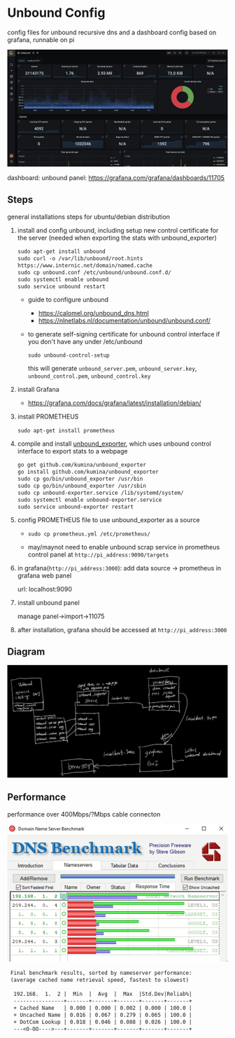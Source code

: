 # Unbound Config

config files for unbound recursive dns and a dashboard config based on grafana, runnable on pi

![screenshot](screenshot.png)

dashboard: unbound panel: https://grafana.com/grafana/dashboards/11705

## Steps

general installations steps for ubuntu/debian distribution

1. install and config unbound, including setup new control certificate for the server (needed when exporting the stats with unbound_exporter)

   ```
   sudo apt-get install unbound
   sudo curl -o /var/lib/unbound/root.hints https://www.internic.net/domain/named.cache
   sudo cp unbound.conf /etc/unbound/unbound.conf.d/
   sudo systemctl enable unbound
   sudo service unbound restart
   ```

   * guide to configure unbound
     * https://calomel.org/unbound_dns.html
     * https://nlnetlabs.nl/documentation/unbound/unbound.conf/

   * to generate self-signing certificate for unbound control interface if you don't have any under /etc/unbound

     ````
     sudo unbound-control-setup
     ````
     
     this will generate `unbound_server.pem`, `unbound_server.key`, `unbound_control.pem`, `unbound_control.key`

2. install Grafana

   * https://grafana.com/docs/grafana/latest/installation/debian/

3. install PROMETHEUS

   `sudo apt-get install prometheus`

4. compile and install [unbound_exporter](https://github.com/kumina/unbound_exporter), which uses unbound control interface to export stats to a webpage

   ```
   go get github.com/kumina/unbound_exporter
   go install github.com/kumina/unbound_exporter
   sudo cp go/bin/unbound_exporter /usr/bin
   sudo cp go/bin/unbound_exporter /usr/sbin
   sudo cp unbound-exporter.service /lib/systemd/system/
   sudo systemctl enable unbound-exporter.service
   sudo service unbound-exporter restart
   ```

5. config PROMETHEUS file to use unbound_exporter as a source

   * `sudo cp prometheus.yml /etc/prometheus/`

   * may/maynot need to enable unbound scrap service in prometheus control panel at `http://pi_address:9090/targets`

6. in grafana(`http://pi_address:3000`): add data source -> prometheus in grafana web panel

   url: localhost:9090

7. install unbound panel

   manage panel->import->11075

8. after installation, grafana should be accessed at `http://pi_address:3000`

## Diagram

![diagram](diagram.png)

## Performance

performance over 400Mbps/?Mbps cable connecton

![performance](performance.png)

```
 Final benchmark results, sorted by nameserver performance:
 (average cached name retrieval speed, fastest to slowest)

  192.168.  1.  2 |  Min  |  Avg  |  Max  |Std.Dev|Reliab%|
  ----------------+-------+-------+-------+-------+-------+
  + Cached Name   | 0.000 | 0.000 | 0.002 | 0.000 | 100.0 |
  + Uncached Name | 0.016 | 0.067 | 0.279 | 0.065 | 100.0 |
  + DotCom Lookup | 0.018 | 0.046 | 0.088 | 0.026 | 100.0 |
  ---<O-OO---->---+-------+-------+-------+-------+-------+
```